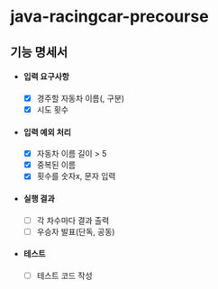 # java-racingcar-precourse

## **기능 명세서**

- #### 입력 요구사항

  - [x] 경주할 자동차 이름(, 구분)
  - [x] 시도 횟수
- #### 입력 예외 처리
  - [x] 자동차 이름 길이 > 5
  - [x] 중복된 이름
  - [x] 횟수를 숫자x, 문자 입력
- #### 실행 결과
  - [ ] 각 차수마다 결과 출력
  - [ ] 우승자 발표(단독, 공동)
- #### 테스트 
  - [ ] 테스트 코드 작성